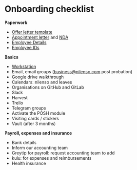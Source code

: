 # Onboarding checklist

**Paperwork**

* [Offer letter template](https://docs.google.com/document/d/1cDSvYKwCFUN2RIoE_FAK_wpTzOpdUqtvfIgfnjDeJ4I/edit)
* [Appointment letter](https://docs.google.com/document/d/1yQefVHWJGki_VQFDSHCo4Sp7FM-dqOqUxjMO1KE3a_s/edit) and [NDA](https://docs.google.com/document/d/1dD8bZPbu8n7KshGmvaOrcyzZSLEQLZ9aukO9hvSK05g/edit)
* [Employee Details](https://docs.google.com/spreadsheets/d/1GZ3Ny2B0EAmKbLext5NeFy3mDvQVASL1-XimGL0c5mg/edit#gid=728967695)
* [Employee IDs](https://drive.google.com/open?id=0B9F6TU8ktP16cnFyeUJ0ek85OTA)

**Basics**

* [Workstation](https://app.gitbook.com/@nilenso/s/playbook/~/drafts/-Mjdm-OIDupxedL7irH1/office/workstation)
* Email, email groups \(business@nilenso.com post probation\) 
* Google drive walkthrough
* Calendars: nilenso and leaves
* Organisations on GitHub and GitLab
* Slack
* Harvest
* Trello
* Telegram groups
* Activate the POSH module
* Visiting cards / stickers
* Vault \(after 3 months\)

  
**Payroll, expenses and insurance**

* Bank details
* Inform our accounting team
* Greytip for payroll: request accounting team to add
* kulu: for expenses and reimbursements
* Health insurance

